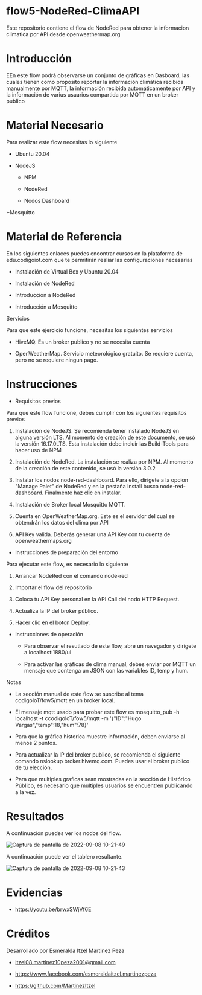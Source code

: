 # flow5-NodeRed-ClimaAPI
Este repositorio contiene el flow de NodeRed para obtener la informacion climatica por API desde openweathermap.org

# Introducción

EEn este flow podrá observarse un conjunto de gráficas en Dasboard, las cuales tienen como proposito reportar la información climática recibida manualmente por MQTT, la información recibida automáticamente por API y la información de varius usuarios compartida por MQTT en un broker publico

# Material Necesario

Para realizar este flow necesitas lo siguiente

  + Ubuntu 20.04
  
  + NodeJS
  
    - NPM
    
    - NodeRed
    
    - Nodos Dashboard
    
  +Mosquitto

# Material de Referencia

En los siguientes enlaces puedes encontrar cursos en la plataforma de edu.codigoiot.com que te permitirán realiar las configuraciones necesarias

+ Instalación de Virtual Box y Ubuntu 20.04

+ Instalación de NodeRed

+ Introducción a NodeRed

+ Introducción a Mosquitto 

Servicios

Para que este ejercicio funcione, necesitas los siguientes servicios

  + HiveMQ. Es un broker publico y no se necesita cuenta
  
  + OpenWeatherMap. Servicio meteorológico gratuito. Se requiere cuenta, pero no se requiere ningun pago.

# Instrucciones

- Requisitos previos


Para que este flow funcione, debes cumplir con los siguientes requisitos previos

1. Instalación de NodeJS. Se recomienda tener instalado NodeJS en alguna versión LTS. Al momento de creación de este documento, se usó la versión 16.17.0LTS. Esta instalación debe incluir las Build-Tools para hacer uso de NPM

2. Instalación de NodeRed. La instalación se realiza por NPM. Al momento de la creación de este contenido, se usó la versión 3.0.2

3. Instalar los nodos node-red-dashboard. Para ello, dirigete a la opcion "Manage Palet" de NodeRed y en la pestaña Install busca node-red-dashboard. Finalmente haz clic en instalar.

4. Instalación de Broker local Mosquitto MQTT. 

5. Cuenta en OpenWeatherMap.org. Este es el servidor del cual se obtendrán los datos del clima por API

6. API Key valida. Deberás generar una API Key con tu cuenta de openweathermaps.org


- Instrucciones de preparación del entorno

Para ejecutar este flow, es necesario lo siguiente

1. Arrancar NodeRed con el comando node-red

2. Importar el flow del repositorio

3. Coloca tu API Key personal en la API Call del nodo HTTP Request.

4. Actualiza la IP del broker público.

5. Hacer clic en el boton Deploy.


- Instrucciones de operación

  + Para observar el resutlado de este flow, abre un navegador y dirígete a localhost:1880/ui
  
  + Para activar las gráficas de clima manual, debes enviar por MQTT un mensaje que contenga un JSON con las variables ID, temp y hum.


Notas

  + La sección manual de este flow se suscribe al tema codigoIoT/fow5/mqtt en un broker local.
  
  + El mensaje mqtt usado para probar este flow es mosquitto_pub -h localhost -t ccodigoIoT/fow5/mqtt -m '{"ID":"Hugo Vargas","temp":18,"hum":78}'
  
  + Para que la gráfica historica muestre información, deben enviarse al menos 2 puntos.
  
  + Para actualizar la IP del broker publico, se recomienda el siguiente comando nslookup broker.hivemq.com. Puedes usar el broker publico de tu elección.
  
  + Para que multiples graficas sean mostradas en la sección de Histórico Público, es necesario que multiples usuarios se encuentren publicando a la vez.

# Resultados

A continuación puedes ver los nodos del flow.

![Captura de pantalla de 2022-09-08 10-21-49](https://user-images.githubusercontent.com/111372195/189161627-c5fc3378-ff37-44e7-b2dc-37df2ab85e49.png)


A continuación puede ver el tablero resultante.

![Captura de pantalla de 2022-09-08 10-21-43](https://user-images.githubusercontent.com/111372195/189161720-ddd7a216-5fd0-4e24-be0d-f114d4792503.png)

# Evidencias

  + https://youtu.be/brwxSWjVf6E


# Créditos
Desarrollado por Esmeralda Itzel Martinez Peza

  + itzel08.martinez10peza2001@gmail.com

  + https://www.facebook.com/esmeraldaitzel.martinezpeza


  + https://github.com/MartinezItzel
